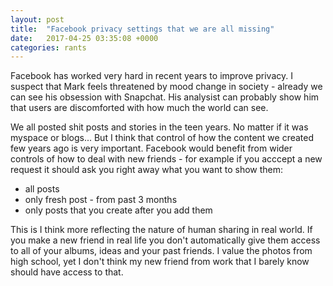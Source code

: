 ```yaml
---
layout: post
title:  "Facebook privacy settings that we are all missing"
date:   2017-04-25 03:35:08 +0000
categories: rants
---
```


Facebook has worked very hard in recent years to improve privacy. I suspect that Mark feels threatened by mood change in society - already we can see his obsession with Snapchat.
His analysist can probably show him that users are discomforted with how much the world can see. 

We all posted shit posts and stories in the teen years. No matter if it was myspace or blogs... But I think that control of how the content we created few years ago is very important. 
Facebook would benefit from wider controls of how to deal with new friends - for example if you acccept a new request it should ask you right away what you want to show them:

- all posts
- only fresh post - from past 3 months
- only posts that you create after you add them

This is I think more reflecting the nature of human sharing in real world. If you make a new friend in real life you don't automatically give them access to all of your albums, ideas and your past friends.
I value the photos from high school, yet I don't think my new friend from work that I barely know should have access to that.
